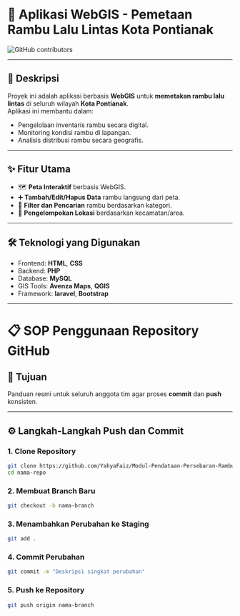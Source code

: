 # 🚦 Aplikasi WebGIS - Pemetaan Rambu Lalu Lintas Kota Pontianak

![GitHub contributors](https://img.shields.io/badge/Contributors-Syarifah%20Ristya%20Kusuma,%20Pasaur%20Alharits%20Luthfullah,%20Jeremia%20Grathyo%20Siahaan,%20Ashilah%20Daniyah%20Mulya,%20Faiz%20Diennur%20Yahya-brightgreen?style=for-the-badge)

---

## 📝 Deskripsi
Proyek ini adalah aplikasi berbasis **WebGIS** untuk **memetakan rambu lalu lintas** di seluruh wilayah **Kota Pontianak**.  
Aplikasi ini membantu dalam:
- Pengelolaan inventaris rambu secara digital.
- Monitoring kondisi rambu di lapangan.
- Analisis distribusi rambu secara geografis.

---

## ✨ Fitur Utama
- 🗺️ **Peta Interaktif** berbasis WebGIS.
- ➕ **Tambah/Edit/Hapus Data** rambu langsung dari peta.
- 🔎 **Filter dan Pencarian** rambu berdasarkan kategori.
- 📍 **Pengelompokan Lokasi** berdasarkan kecamatan/area.

---

## 🛠️ Teknologi yang Digunakan
- Frontend: **HTML**, **CSS**
- Backend: **PHP** 
- Database: **MySQL** 
- GIS Tools: **Avenza Maps**, **QGIS**
- Framework: **laravel**, **Bootstrap**

---

# 📋 SOP Penggunaan Repository GitHub

## 🎯 Tujuan
Panduan resmi untuk seluruh anggota tim agar proses **commit** dan **push** konsisten.

---

## ⚙️ Langkah-Langkah Push dan Commit

### 1. Clone Repository
```bash
git clone https://github.com/YahyaFaiz/Modul-Pendataan-Persebaran-Rambu-di-Kota-Pontianak.git
cd nama-repo
```
### 2. Membuat Branch Baru
```bash
git checkout -b nama-branch
```
### 3. Menambahkan Perubahan ke Staging
```bash
git add .
```
### 4. Commit Perubahan
```bash
git commit -m "Deskripsi singkat perubahan"
```
### 5. Push ke Repository
```bash
git push origin nama-branch
```

